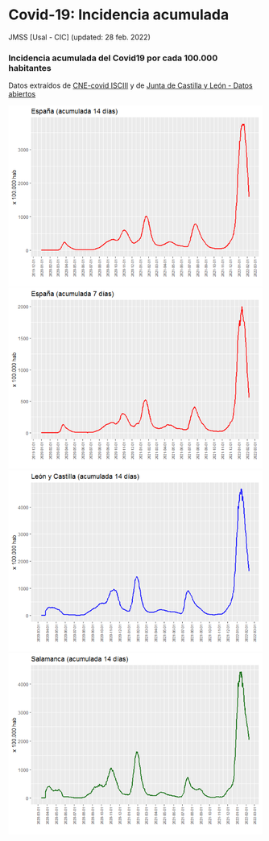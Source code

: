 Covid-19: Incidencia acumulada
================
JMSS \[Usal - CIC\]
(updated: 28 feb. 2022)

### Incidencia acumulada del Covid19 por cada 100.000 habitantes

Datos extraídos de [CNE-covid
ISCIII](https://cnecovid.isciii.es/covid19) y de [Junta de Castilla y
León - Datos
abiertos](https://analisis.datosabiertos.jcyl.es/pages/home/)

![](README_files/figure-gfm/graficos-1.png)<!-- -->![](README_files/figure-gfm/graficos-2.png)<!-- -->![](README_files/figure-gfm/graficos-3.png)<!-- -->![](README_files/figure-gfm/graficos-4.png)<!-- -->
